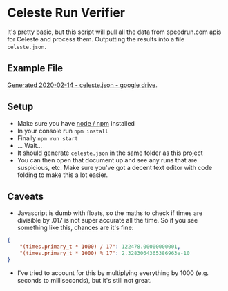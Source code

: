# Celeste Run Verifier

It's pretty basic, but this script will pull all the data from speedrun.com apis for Celeste and process them. Outputting the results into a file `celeste.json`.

## Example File

[Generated 2020-02-14 - celeste.json - google drive](https://drive.google.com/file/d/1qC5upOOBYMMnYimiJ6v3_SApFqcrH-4J/view?usp=sharing).

## Setup

-   Make sure you have [node / npm](https://nodejs.org/en/) installed
-   In your console run `npm install`
-   Finally `npm run start`
-   ... Wait...
-   It should generate `celeste.json` in the same folder as this project
-   You can then open that document up and see any runs that are suspicious, etc. Make sure you've got a decent text editor with code folding to make this a lot easier.

## Caveats

-   Javascript is dumb with floats, so the maths to check if times are divisible by .017 is not super accurate all the time. So if you see something like this, chances are it's fine:

```json
{
    "(times.primary_t * 1000) / 17": 122478.00000000001,
    "(times.primary_t * 1000) % 17": 2.3283064365386963e-10
}
```

-   I've tried to account for this by multiplying everything by 1000 (e.g. seconds to milliseconds), but it's still not great.
